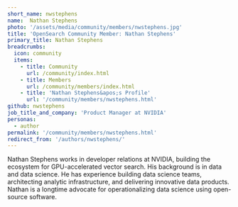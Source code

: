 ```yaml
---
short_name: nwstephens
name:  Nathan Stephens
photo: '/assets/media/community/members/nwstephens.jpg'
title: 'OpenSearch Community Member: Nathan Stephens'
primary_title: Nathan Stephens
breadcrumbs:
  icon: community
  items:
    - title: Community
      url: /community/index.html
    - title: Members
      url: /community/members/index.html
    - title: 'Nathan Stephens&apos;s Profile'
      url: '/community/members/nwstephens.html'
github: nwstephens
job_title_and_company: 'Product Manager at NVIDIA'
personas:
  - author
permalink: '/community/members/nwstephens.html'
redirect_from: '/authors/nwstephens/'
---
```


Nathan Stephens works in developer relations at NVIDIA, building the ecosystem for GPU-accelerated vector search. His background is in data and data science. He has experience building data science teams, architecting analytic infrastructure, and delivering innovative data products. Nathan is a longtime advocate for operationalizing data science using open-source software. 
